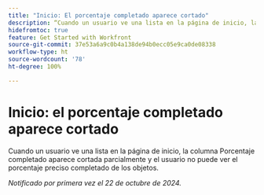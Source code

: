 ```yaml
---
title: "Inicio: El porcentaje completado aparece cortado"
description: “Cuando un usuario ve una lista en la página de inicio, la columna Porcentaje completado aparece cortada parcialmente y el usuario no puede ver el porcentaje preciso completado de los objetos”.
hidefromtoc: true
feature: Get Started with Workfront
source-git-commit: 37e53a6a9c0b4a138de94b0ecc05e9ca0de08338
workflow-type: ht
source-wordcount: '78'
ht-degree: 100%

---
```



# Inicio: el porcentaje completado aparece cortado

Cuando un usuario ve una lista en la página de inicio, la columna Porcentaje completado aparece cortada parcialmente y el usuario no puede ver el porcentaje preciso completado de los objetos.

_Notificado por primera vez el 22 de octubre de 2024._
